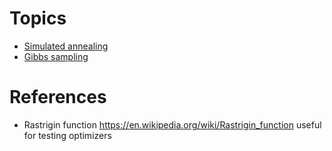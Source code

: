 Topics
======


* [Simulated annealing](./src/annealing/MCMC.md)
* [Gibbs sampling](./src/annealing/Gibbs.md)



References
==========

* Rastrigin function https://en.wikipedia.org/wiki/Rastrigin_function useful for
  testing optimizers
